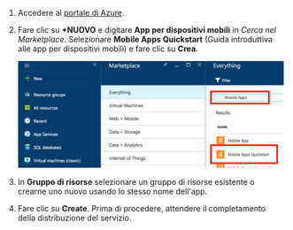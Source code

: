 1. Accedere al [portale di Azure].

2. Fare clic su **+NUOVO** e digitare **App per dispositivi mobili** in _Cerca nel Marketplace_. Selezionare **Mobile Apps Quickstart** (Guida introduttiva alle app per dispositivi mobili) e fare clic su **Crea**.

	![Portale di Azure con evidenziata la guida introduttiva alle app per dispositivi mobili](./media/app-service-mobile-dotnet-backend-create-new-service/search-mobile-apps-quickstart.png)


3. In **Gruppo di risorse** selezionare un gruppo di risorse esistente o crearne uno nuovo usando lo stesso nome dell'app.
 
4. Fare clic su **Create**. Prima di procedere, attendere il completamento della distribuzione del servizio.

<!-- URLs. -->
[portale di Azure]: https://portal.azure.com/

<!----HONumber=AcomDC_0803_2016-->